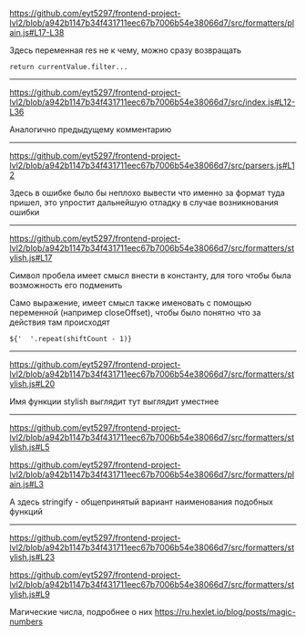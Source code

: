 
https://github.com/eyt5297/frontend-project-lvl2/blob/a942b1147b34f431711eec67b7006b54e38066d7/src/formatters/plain.js#L17-L38

Здесь переменная res не к чему, можно сразу возвращать 

```return currentValue.filter...```


_________________

https://github.com/eyt5297/frontend-project-lvl2/blob/a942b1147b34f431711eec67b7006b54e38066d7/src/index.js#L12-L36

Аналогично предыдущему комментарию

_________________


https://github.com/eyt5297/frontend-project-lvl2/blob/a942b1147b34f431711eec67b7006b54e38066d7/src/parsers.js#L12

Здесь в ошибке было бы неплохо вывести что именно за формат туда пришел, это упростит дальнейшую отладку в случае возникнования ошибки


_________________

https://github.com/eyt5297/frontend-project-lvl2/blob/a942b1147b34f431711eec67b7006b54e38066d7/src/formatters/stylish.js#L17

Символ пробела имеет смысл внести в константу, для того чтобы была возможность его подменить

Само выражение, имеет смысл также именовать с помощью переменной (например closeOffset), чтобы было понятно что за действия там происходят 

```${'  '.repeat(shiftCount - 1)}```

_________________

https://github.com/eyt5297/frontend-project-lvl2/blob/a942b1147b34f431711eec67b7006b54e38066d7/src/formatters/stylish.js#L20

Имя функции stylish выглядит тут выглядит уместнее

_________________

https://github.com/eyt5297/frontend-project-lvl2/blob/a942b1147b34f431711eec67b7006b54e38066d7/src/formatters/stylish.js#L5

https://github.com/eyt5297/frontend-project-lvl2/blob/a942b1147b34f431711eec67b7006b54e38066d7/src/formatters/plain.js#L3

А здесь stringify - общепринятый вариант наименования подобных функций
_________________

https://github.com/eyt5297/frontend-project-lvl2/blob/a942b1147b34f431711eec67b7006b54e38066d7/src/formatters/stylish.js#L23

https://github.com/eyt5297/frontend-project-lvl2/blob/a942b1147b34f431711eec67b7006b54e38066d7/src/formatters/stylish.js#L9

Магические числа, подробнее о них https://ru.hexlet.io/blog/posts/magic-numbers
